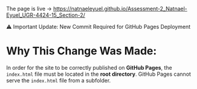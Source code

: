 The page is live -> https://natnaeleyuel.github.io/Assessment-2_Natnael-Eyuel_UGR-4424-15_Section-2/

⚠️ Important Update: New Commit Required for GitHub Pages Deployment

# Why This Change Was Made:
In order for the site to be correctly published on **GitHub Pages**, the `index.html` file must be located in the **root directory**. GitHub Pages cannot serve the `index.html` file from a subfolder.
